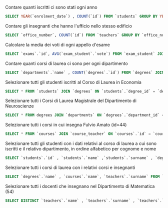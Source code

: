 Contare quanti iscritti ci sono stati ogni anno
```sql
SELECT YEAR(`enrolment_date`) , COUNT(`id`) FROM `students` GROUP BY YEAR(`enrolment_date`);
```

Contare gli insegnanti che hanno l'ufficio nello stesso edificio
```sql
SELECT `office_number`, COUNT(`id`) FROM `teachers` GROUP BY `office_number`;
```


Calcolare la media dei voti di ogni appello d'esame
```sql
SELECT `exams`.`id`, AVG(`exam_student`.`vote`) FROM `exam_student` JOIN `exams` ON `exam_student`.`exam_id` = `exams`.`id` GROUP BY `exams`.`id`;

```

Contare quanti corsi di laurea ci sono per ogni dipartimento
```sql
SELECT `departments`.`name` , COUNT(`degrees`.`id`) FROM `degrees` JOIN `departments` ON `degrees`.`department_id` = `departments`.`id` GROUP BY `departments`. `name`;

```

Selezionare tutti gli studenti iscritti al Corso di Laurea in Economia
```sql
SELECT * FROM `students` JOIN `degrees` ON `students`.`degree_id` = `degrees`.`id` WHERE `degrees`.`name` = 'Corso di Laurea in Economia';

```

Selezionare tutti i Corsi di Laurea Magistrale del Dipartimento di Neuroscienze
```sql
SELECT * FROM degrees JOIN `departments` ON `degrees`.`department_id` = `departments`.`id` WHERE `degrees`.`level` = 'magistrale' AND `departments`.`name` = 'Dipartimento di Neuroscienze';

```

Selezionare tutti i corsi in cui insegna Fulvio Amato (id=44)
```sql
SELECT * FROM `courses` JOIN `course_teacher` ON `courses`.`id` = `course_teacher`.`course_id` JOIN `teachers` ON `course_teacher`.`teacher_id` = `teachers`.`id` WHERE `teachers`.`id` = 44;

```

Selezionare tutti gli studenti con i dati relativi al corso di laurea a cui sono iscritti e il relativo dipartimento, in ordine alfabetico per cognome e nome
```sql
SELECT `students`.`id` , `students`.`name` ,`students`.`surname` , `degrees`.`name` , `departments`.`name` FROM `students` JOIN `degrees` ON `students`.`degree_id` = `degrees`.`id` JOIN `departments` ON `departments`.`id` = `degrees`.`department_id` ORDER BY `students`.`surname`,`students`.`name`;

```

Selezionare tutti i corsi di laurea con i relativi corsi e insegnanti
```sql
SELECT `degrees`.`name` , `courses`.`name`, `teachers`.`surname` FROM `courses` JOIN `degrees` ON `courses`.`degree_id` = `degrees`.`id` JOIN `course_teacher` ON `course_teacher`.`course_id` = `courses`.`id` JOIN `teachers` ON `course_teacher`.`teacher_id` = `teachers`.`id`;

```

Selezionare tutti i docenti che insegnano nel Dipartimento di Matematica (54)

```sql
SELECT DISTINCT `teachers`.`name` , `teachers`.`surname` , `teachers`.`id` , `departments`.`name`, `courses`.`name` FROM `departments` JOIN `degrees` ON `degrees`.`department_id` = `departments`.`id` JOIN `courses` ON `courses`.`degree_id` = `degrees`.`id` JOIN `course_teacher` ON `course_teacher`.`course_id` = `courses`.`id` JOIN `teachers` ON `course_teacher`.`teacher_id` = `teachers`.`id` WHERE `departments`.`name` = "Dipartimento di Matematica";

```